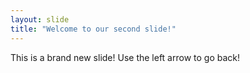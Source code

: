 ```yaml
---
layout: slide
title: "Welcome to our second slide!"
---
```

This is a brand new slide!
Use the left arrow to go back!
